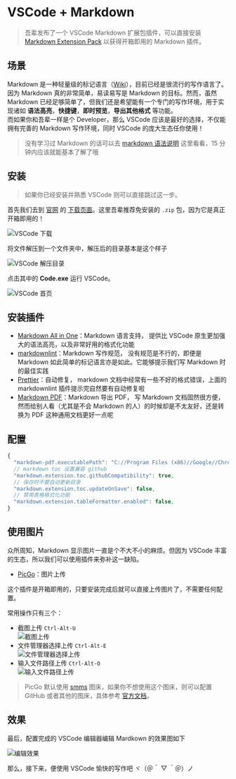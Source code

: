 # VSCode + Markdown

> 吾辈发布了一个 VSCode Markdown 扩展包插件，可以直接安装 [Markdown Extension Pack](https://marketplace.visualstudio.com/items?itemName=rxliuli.markdown-extension-pack) 以获得开箱即用的 Markdown 插件。

## 场景

Markdown 是一种轻量级的标记语言（[Wiki](https://zh.wikipedia.org/zh-hant/Markdown)），目前已经是很流行的写作语言了。因为 Markdown 真的非常简单，易读易写是 Markdown 的目标。然而，虽然 Markdown 已经足够简单了，但我们还是希望能有一个专门的写作环境，用于实现诸如 **语法高亮**，**快捷键**，**即时预览**，**导出其他格式** 等功能。  
而如果你和吾辈一样是个 Developer，那么 VSCode 应该是最好的选择，不仅能拥有完善的 Markdown 写作环境，同时 VSCode 的庞大生态任你使用！

> 没有学习过 Markdown 的话可以去 [markdown 语法说明](https://blog.rxliuli.com/p/5042aac0/) 这里看看，15 分钟内应该就能基本了解了哦

## 安装

> 如果你已经安装并熟悉 VSCode 则可以直接跳过这一步。

首先我们去到 [官网](https://code.visualstudio.com/) 的 [下载页面](https://code.visualstudio.com/#alt-downloads)。这里吾辈推荐免安装的 `.zip` 包，因为它是真正开箱即用的！

![VSCode 下载](https://cdn.jsdelivr.net/gh/rxliuli/img-bed/20181201152415.png)

将文件解压到一个文件夹中，解压后的目录基本是这个样子

![VSCode 解压目录](https://cdn.jsdelivr.net/gh/rxliuli/img-bed/20181201152813.png)

点击其中的 **Code.exe** 运行 VSCode。

![VSCode 首页](https://cdn.jsdelivr.net/gh/rxliuli/img-bed/20181201161858.png)

## 安装插件

- [Markdown All in One](https://marketplace.visualstudio.com/items?itemName=yzhang.markdown-all-in-one)：Markdown 语言支持，
  提供比 VSCode 原生更加强大的语法高亮，以及非常好用的格式化功能
- [markdownlint](https://marketplace.visualstudio.com/items?itemName=DavidAnson.vscode-markdownlint)：Markdown 写作规范，
  没有规范是不行的，即便是 Markdown 如此简单的标记语言亦是如此。它能够提示我们写 Markdown 时的最佳实践
- [Prettier](https://marketplace.visualstudio.com/items?itemName=esbenp.prettier-vscode)：自动修复，
  markdown 文档中经常有一些不好的格式错误，上面的 markdownlint 插件提示完自然要有自动修复啦
- [Markdown PDF](https://marketplace.visualstudio.com/items?itemName=yzane.markdown-pdf)：Markdown 导出 PDF，
  写 Markdown 文档固然很方便，然而给别人看（尤其是不会 Markdown 的人）的时候却是不太友好，还是转换为 PDF 这种通用文档更好一点呢

## 配置

```js
{
  "markdown-pdf.executablePath": "C://Program Files (x86)//Google//Chrome//Application//chrome.exe",
  // markdown toc 设置兼容 github
  "markdown.extension.toc.githubCompatibility": true,
  // 保存时不要自动更新目录
  "markdown.extension.toc.updateOnSave": false,
  // 禁用表格格式化功能
  "markdown.extension.tableFormatter.enabled": false,
}
```

## 使用图片

众所周知，Markdown 显示图片一直是个不大不小的麻烦。但因为 VSCode 丰富的生态，所以我们可以使用插件来弥补这一缺陷。

- [PicGo](https://marketplace.visualstudio.com/items?itemName=Spades.vs-picgo)：图片上传

这个插件是开箱即用的，只要安装完成后就可以直接上传图片了，不需要任何配置。

常用操作只有三个：

- 截图上传 `Ctrl-Alt-U`  
  ![截图上传](https://cdn.jsdelivr.net/gh/rxliuli/img-bed/20181205102050.gif)
- 文件管理器选择上传 `Ctrl-Alt-E`  
  ![文件管理器选择上传](https://cdn.jsdelivr.net/gh/rxliuli/img-bed/20181205102356.gif)
- 输入文件路径上传 `Ctrl-Alt-O`  
  ![输入文件路径上传](https://cdn.jsdelivr.net/gh/rxliuli/img-bed/20181205102418.gif)

> PicGo 默认使用 [smms](https://sm.ms/) 图床，如果你不想使用这个图床，则可以配置 GitHub 或者其他的图床，具体参考 [官方文档](https://marketplace.visualstudio.com/items?itemName=Spades.vs-picgo)。

## 效果

最后，配置完成的 VSCode 编辑器编辑 Mardkown 的效果图如下

![编辑效果](https://cdn.jsdelivr.net/gh/rxliuli/img-bed/20181201165338.png)

那么，接下来，便使用 VSCode 愉快的写作吧 ヾ（＠＾ ▽ ＾＠）ノ

